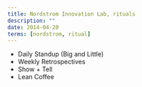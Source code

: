 ```yaml
---
title: Nordstrom Innovation Lab, rituals
description: ""
date: 2014-04-20
terms: [nordstrom, ritual]
---
```


- Daily Standup (Big and Little)
- Weekly Retrospectives
- Show + Tell
- Lean Coffee
